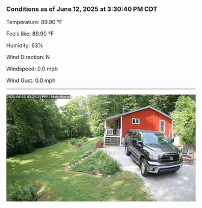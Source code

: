 ### Conditions as of June 12, 2025 at 3:30:40 PM CDT 

Temperature: 89.90 &deg;F

Feels like: 89.90 &deg;F

Humidity: 63%

Wind Direction: N

Windspeed: 0.0 mph

Wind Gust: 0.0 mph

---

<img src="./images/latest.jpeg"/>


